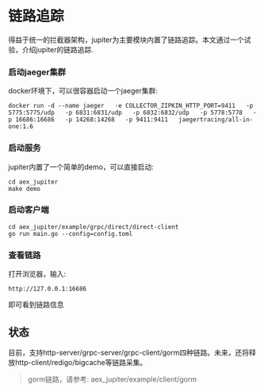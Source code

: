 # 链路追踪

得益于统一的拦截器架构，jupiter为主要模块内置了链路追踪。本文通过一个试验，介绍jupiter的链路追踪.


### 启动jaeger集群

docker环境下，可以很容器启动一个jaeger集群:

```
docker run -d --name jaeger   -e COLLECTOR_ZIPKIN_HTTP_PORT=9411   -p 5775:5775/udp   -p 6831:6831/udp   -p 6832:6832/udp   -p 5778:5778   -p 16686:16686   -p 14268:14268   -p 9411:9411   jaegertracing/all-in-one:1.6
```

### 启动服务

jupiter内置了一个简单的demo，可以直接启动:

```
cd aex_jupiter
make demo
```

### 启动客户端

```
cd aex_jupiter/example/grpc/direct/direct-client
go run main.go --config=config.toml
```

### 查看链路

打开浏览器，输入:
```
http://127.0.0.1:16686
```
即可看到链路信息


## 状态

目前，支持http-server/grpc-server/grpc-client/gorm四种链路。未来，还将释放http-client/redigo/bigcache等链路采集。

> gorm链路，请参考: aex_jupiter/example/client/gorm
